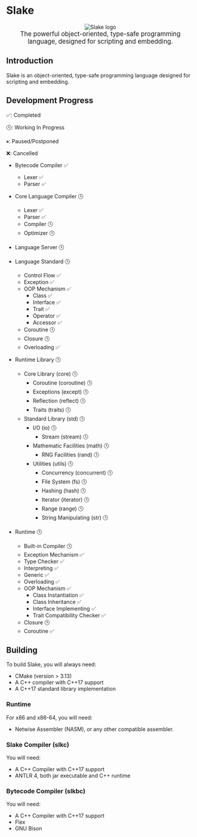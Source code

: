 # Slake

<div align="center">
    <img src="./common/logo2.svg" alt="Slake logo"><br/>
    <big>The powerful object-oriented, type-safe programming language,</big>
    <big>designed for scripting and embedding.</big>
</div>

## Introduction

Slake is an object-oriented, type-safe programming language designed for
scripting and embedding.

## Development Progress

✅: Completed

🕓: Working In Progress

⏸: Paused/Postponed

❌: Cancelled

* Bytecode Compiler ✅
  * Lexer ✅
  * Parser ✅

* Core Language Compiler 🕓
  * Lexer ✅
  * Parser ✅
  * Compiler 🕓
  * Optimizer 🕓

* Language Server 🕓

* Language Standard 🕓
  * Control Flow ✅
  * Exception ✅
  * OOP Mechanism ✅
    * Class ✅
    * Interface ✅
    * Trait ✅
    * Operator ✅
    * Accessor ✅
  * Coroutine 🕓
  * Closure 🕓
  * Overloading ✅

* Runtime Library 🕓
  * Core Library (core) 🕓
    * Coroutine (coroutine) 🕓
    * Exceptions (except) 🕓
    * Reflection (reflect) 🕓
    * Traits (traits) 🕓
  * Standard Library (std) 🕓
    * I/O (io) 🕓
      * Stream (stream) 🕓
    * Mathematic Facilities (math) 🕓
      * RNG Facilities (rand) 🕓
    * Utilities (utils) 🕓
      * Concurrency (concurrent) 🕓
      * File System (fs) 🕓
      * Hashing (hash) 🕓
      * Iterator (iterator) 🕓
      * Range (range) 🕓
      * String Manipulating (str) 🕓

* Runtime 🕓
  * Built-in Compiler 🕓
  * Exception Mechanism ✅
  * Type Checker ✅
  * Interpreting ✅
  * Generic ✅
  * Overloading ✅
  * OOP Mechanism ✅
    * Class Instantiation ✅
    * Class Inheritance ✅
    * Interface Implementing ✅
    * Trait Compatibility Checker ✅
  * Closure 🕓
  * Coroutine ✅

## Building

To build Slake, you will always need:

* CMake (version > 3.13)
* A C++ compiler with C++17 support
* A C++17 standard library implementation

### Runtime

For x86 and x86-64, you will need:

* Netwise Assembler (NASM), or any other compatible assembler.

### Slake Compiler (slkc)

You will need:

* A C++ Compiler with C++17 support
* ANTLR 4, both jar executable and C++ runtime

### Bytecode Compiler (slkbc)

You will need:

* A C++ Compiler with C++17 support
* Flex
* GNU Bison
